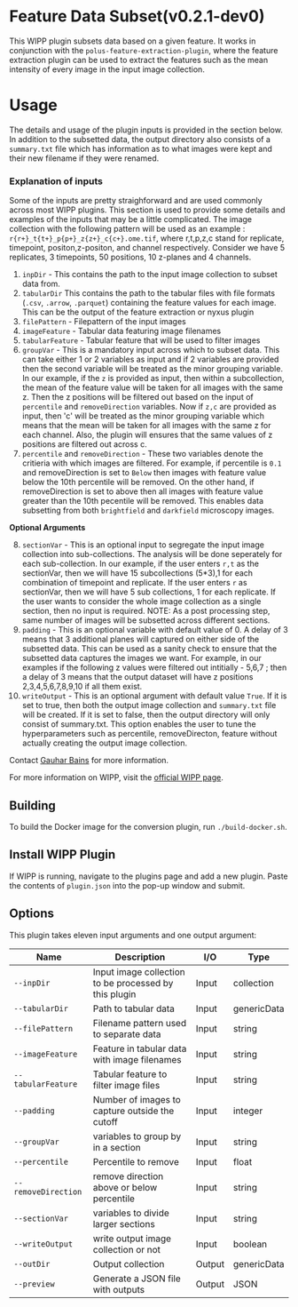 # Feature Data Subset(v0.2.1-dev0)

This WIPP plugin subsets data based on a given feature. It works in conjunction with the `polus-feature-extraction-plugin`, where the feature extraction plugin can be used to extract the features such as the mean intensity of every image in the input image collection.

# Usage
The details and usage of the plugin inputs is provided in the section below. In addition to the subsetted data, the output directory also consists of a `summary.txt` file which has information as to what images were kept and their new filename if they were renamed.

### Explanation of inputs
Some of the inputs are pretty straighforward and are used commonly across most WIPP plugins. This section is used to provide some details and examples of the inputs that may be a little complicated. The image collection with the following pattern will be used as an example : `r{r+}_t{t+}_p{p+}_z{z+}_c{c+}.ome.tif`, where r,t,p,z,c stand for replicate, timepoint, positon,z-positon, and channel respectively. Consider we have 5 replicates, 3 timepoints, 50 positions, 10 z-planes and 4 channels.

1. `inpDir` - This contains the path to the input image collection to subset data from.
2. `tabularDir` This contains the path to the tabular files with file formats (`.csv`, `.arrow`, `.parquet`) containing the feature values for each image. This can be the output of the feature extraction or nyxus plugin
3. `filePattern` - Filepattern of the input images
4. `imageFeature` - Tabular data featuring image filenames
5. `tabularFeature` - Tabular feature that will be used to filter images
6. `groupVar` - This is a mandatory input across which to subset data. This can take either 1 or 2 variables as input and if 2 variables are provided then the second variable will be treated as the minor grouping variable. In our example, if the `z` is provided as input, then within a subcollection, the mean of the feature value will be taken for all images with the same z. Then the z positions will be filtered out based on the input of `percentile` and `removeDirection` variables. Now if `z,c` are provided as input, then 'c' will be treated as the minor grouping variable which means that the mean will be taken for all images with the same z for each channel. Also, the plugin will ensures that the same values of z positions are filtered out across c.
7. `percentile` and `removeDirection` - These two variables denote the critieria with which images are filtered. For example, if percentile is `0.1` and removeDirection is set to `Below` then images with feature value below the 10th percentile will be removed. On the other hand, if removeDirection is set to above then all images with feature value greater than the 10th pecentile will be removed. This enables data subsetting from both `brightfield` and `darkfield` microscopy images.

 **Optional Arguments**

8. `sectionVar` -  This is an optional input to segregate the input image collection into sub-collections. The analysis will be done seperately for each sub-collection. In our example, if the user enters `r,t` as the sectionVar, then we will have 15 subcollections (5*3),1 for each combination of timepoint and replicate. If the user enters `r` as sectionVar, then we will have 5 sub collections, 1 for each replicate. If the user wants to consider the whole image collection as a single section, then no input is required. NOTE: As a post processing step, same number of images will be subsetted across different sections.
9. `padding` - This is an optional variable with default value of 0. A delay of 3 means that 3 additional planes will captured on either side of the subsetted data. This can be used as a sanity check to ensure that the subsetted data captures the images we want.  For example, in our examples if the following z values were filtered out intitially - 5,6,7 ; then a delay of 3 means that the output dataset will have z positions 2,3,4,5,6,7,8,9,10 if all them exist.
10. `writeOutput` - This is an optional argument with default value `True`. If it is set to true, then both the output image collection and `summary.txt` file will be created. If it is set to false, then the output directory will only consist of summary.txt. This option enables the user to tune the hyperparameters such as percentile, removeDirecton, feature without actually creating the output image collection.



Contact [Gauhar Bains](mailto:gauhar.bains@labshare.org) for more information.

For more information on WIPP, visit the [official WIPP page](https://isg.nist.gov/deepzoomweb/software/wipp).

## Building

To build the Docker image for the conversion plugin, run
`./build-docker.sh`.

## Install WIPP Plugin

If WIPP is running, navigate to the plugins page and add a new plugin. Paste the contents of `plugin.json` into the pop-up window and submit.

## Options

This plugin takes eleven input arguments and one output argument:

| Name                | Description                                           | I/O    | Type          |
| ------------------- | ----------------------------------------------------- | ------ | ------------- |
| `--inpDir`          | Input image collection to be processed by this plugin | Input  | collection    |
| `--tabularDir`      | Path to tabular data                                  | Input  | genericData   |
| `--filePattern`     | Filename pattern used to separate data                | Input  | string        |
| `--imageFeature`    | Feature in tabular data with image filenames          | Input  | string        |
| `--tabularFeature`  | Tabular feature to filter image files                 | Input  | string        |
| `--padding`         | Number of images to capture outside the cutoff        | Input  | integer       |
| `--groupVar`        | variables to group by in a section                    | Input  | string        |
| `--percentile`      | Percentile to remove                                  | Input  | float         |
| `--removeDirection` | remove direction above or below percentile            | Input  | string        |
| `--sectionVar`      | variables to divide larger sections                   | Input  | string        |
| `--writeOutput`     | write output image collection or not                  | Input  | boolean       |
| `--outDir`          | Output collection                                     | Output | genericData   |
| `--preview`         | Generate a JSON file with outputs                     | Output | JSON          |
